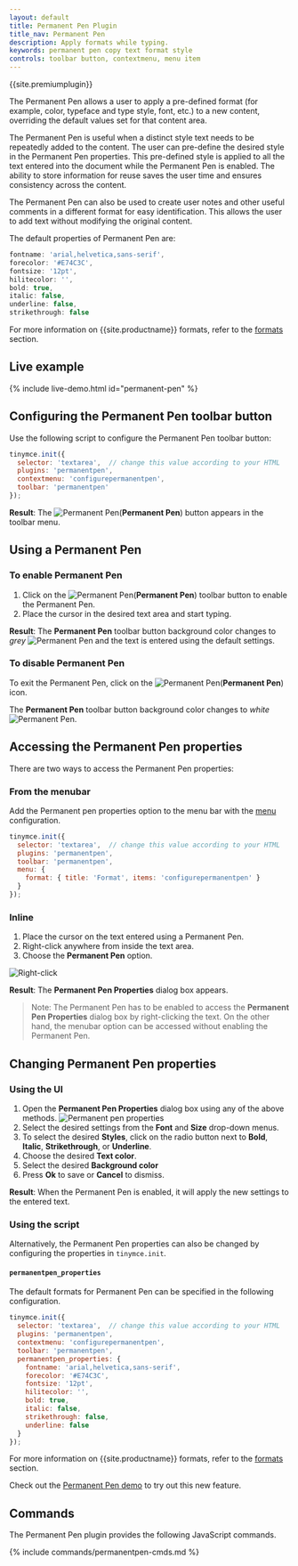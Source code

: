 ```yaml
---
layout: default
title: Permanent Pen Plugin
title_nav: Permanent Pen
description: Apply formats while typing.
keywords: permanent pen copy text format style
controls: toolbar button, contextmenu, menu item
---
```


{{site.premiumplugin}}

The Permanent Pen allows a user to apply a pre-defined format (for example, color, typeface and type style, font, etc.) to a new content, overriding the default values set for that content area.

The Permanent Pen is useful when a distinct style text needs to be repeatedly added to the content. The user can pre-define the desired style in the Permanent Pen properties. This pre-defined style is applied to all the text entered into the document while the Permanent Pen is enabled. The ability to store information for reuse saves the user time and ensures consistency across the content.

The Permanent Pen can also be used to create user notes and other useful comments in a different format for easy identification. This allows the user to add text without modifying the original content.

The default properties of Permanent Pen are:

```js
fontname: 'arial,helvetica,sans-serif',
forecolor: '#E74C3C',
fontsize: '12pt',
hilitecolor: '',
bold: true,
italic: false,
underline: false,
strikethrough: false
```

For more information on {{site.productname}} formats, refer to the [formats]({{site.baseurl}}/configure/content-formatting/#formats) section.

## Live example

{% include live-demo.html id="permanent-pen" %}

## Configuring the Permanent Pen toolbar button

Use the following script to configure the Permanent Pen toolbar button:

```js
tinymce.init({
  selector: 'textarea',  // change this value according to your HTML
  plugins: 'permanentpen',
  contextmenu: 'configurepermanentpen',
  toolbar: 'permanentpen'
});
```
**Result**:
The ![Permanent Pen]({{site.baseurl}}/images/pp-disabled.png)(**Permanent Pen**) button appears in the toolbar menu.

## Using a Permanent Pen

### To enable Permanent Pen

1. Click on the ![Permanent Pen]({{site.baseurl}}/images/pp-disabled.png)(**Permanent Pen**) toolbar button to enable the Permanent Pen.
2. Place the cursor in the desired text area and start typing.

**Result**:
The **Permanent Pen** toolbar button background color changes to _grey_ ![Permanent Pen]({{site.baseurl}}/images/pp-enabled.png) and the text is entered using the default settings.

### To disable Permanent Pen

To exit the Permanent Pen, click on the ![Permanent Pen]({{site.baseurl}}/images/pp-enabled.png)(**Permanent Pen**) icon.

The **Permanent Pen** toolbar button background color changes to _white_ ![Permanent Pen]({{site.baseurl}}/images/pp-disabled.png).

## Accessing the Permanent Pen properties

There are two ways to access the Permanent Pen properties:

### From the menubar

Add the Permanent pen properties option to the menu bar with the [menu]({{site.baseurl}}/configure/editor-appearance/#menu) configuration.

```js
tinymce.init({
  selector: 'textarea',  // change this value according to your HTML
  plugins: 'permanentpen',
  toolbar: 'permanentpen',
  menu: {
    format: { title: 'Format', items: 'configurepermanentpen' }
  }
});
```

### Inline

1. Place the cursor on the text entered using a Permanent Pen.
2. Right-click anywhere from inside the text area.
3. Choose the **Permanent Pen** option.

![Right-click]({{site.baseurl}}/images/right-click.png)

**Result**:
The **Permanent Pen Properties** dialog box appears.

> Note: The Permanent Pen has to be enabled to access the **Permanent Pen Properties** dialog box by right-clicking the text. On the other hand, the menubar option can be accessed without enabling the Permanent Pen.

## Changing Permanent Pen properties

### Using the UI

1. Open the **Permanent Pen Properties** dialog box using any of the above methods.
![Permanent pen properties]({{site.baseurl}}/images/ppprop.png)
2. Select the desired settings from the **Font** and **Size** drop-down menus.
3. To select the desired **Styles**, click on the radio button next to **Bold**, **Italic**, **Strikethrough**, or **Underline**.
4. Choose the desired **Text color**.
5. Select the desired **Background color**
6. Press **Ok** to save or **Cancel** to dismiss.

**Result**:
When the Permanent Pen is enabled, it will apply the new settings to the entered text.

### Using the script

Alternatively, the Permanent Pen properties can also be changed by configuring the properties in `tinymce.init`.

#### `permanentpen_properties`

The default formats for Permanent Pen can be specified in the following configuration.

```js
tinymce.init({
  selector: 'textarea',  // change this value according to your HTML
  plugins: 'permanentpen',
  contextmenu: 'configurepermanentpen',
  toolbar: 'permanentpen',
  permanentpen_properties: {
    fontname: 'arial,helvetica,sans-serif',
    forecolor: '#E74C3C',
    fontsize: '12pt',
    hilitecolor: '',
    bold: true,
    italic: false,
    strikethrough: false,
    underline: false
  }
});
```
For more information on {{site.productname}} formats, refer to the [formats]({{site.baseurl}}/configure/content-formatting/#formats) section.

Check out the [Permanent Pen demo]({{site.baseurl}}/demo/permanentpen/) to try out this new feature.

## Commands

The Permanent Pen plugin provides the following JavaScript commands.

{% include commands/permanentpen-cmds.md %}
